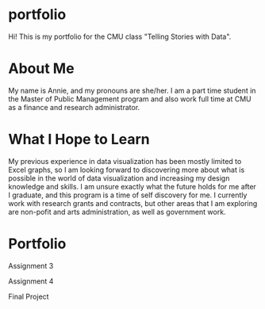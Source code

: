 # portfolio
Hi! This is my portfolio for the CMU class "Telling Stories with Data". 

# About Me
My name is Annie, and my pronouns are she/her. I am a part time student in the Master of Public Management program and also work full time at CMU as a finance and research administrator. 

# What I Hope to Learn
My previous experience in data visualization has been mostly limited to Excel graphs, so I am looking forward to discovering more about what is possible in the world of data visualization and increasing my design knowledge and skills. I am unsure exactly what the future holds for me after I graduate, and this program is a time of self discovery for me. I currently work with research grants and contracts, but other areas that I am exploring are non-pofit and arts administration, as well as government work. 

# Portfolio
Assignment 3

Assignment 4

Final Project
